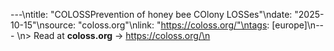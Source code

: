 ---\ntitle: "COLOSSPrevention of honey bee COlony LOSSes"\ndate: "2025-10-15"\nsource: "coloss.org"\nlink: "https://coloss.org/"\ntags: [europe]\n---
\n> Read at **coloss.org** → https://coloss.org/\n